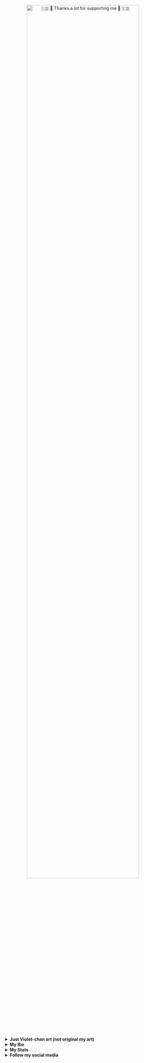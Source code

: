 <p align="center">
    <a href="https://www.deviantart.com/13andi01/art/Welcome-from-Violet-Evergarden-V-2-871656961">
        <img src="https://images-wixmp-ed30a86b8c4ca887773594c2.wixmp.com/f/1e66b7e7-6690-440a-a71b-826e8081974a/deeymtd-db7e8559-da97-4755-8c47-59b3da3df0fe.png/v1/fill/w_1280,h_447,strp/welcome_from_violet_evergarden_v_2_by_13andi01_deeymtd-fullview.png?token=eyJ0eXAiOiJKV1QiLCJhbGciOiJIUzI1NiJ9.eyJzdWIiOiJ1cm46YXBwOiIsImlzcyI6InVybjphcHA6Iiwib2JqIjpbW3siaGVpZ2h0IjoiPD00NDciLCJwYXRoIjoiXC9mXC8xZTY2YjdlNy02NjkwLTQ0MGEtYTcxYi04MjZlODA4MTk3NGFcL2RlZXltdGQtZGI3ZTg1NTktZGE5Ny00NzU1LThjNDctNTliM2RhM2RmMGZlLnBuZyIsIndpZHRoIjoiPD0xMjgwIn1dXSwiYXVkIjpbInVybjpzZXJ2aWNlOmltYWdlLm9wZXJhdGlvbnMiXX0.QKyDYc0ZK-VrwhmE5f5J6GKSXrtUOENJkb0W02QE9QA" width="85%" title="🇮🇩 🙂 Thanks a lot for supporting me 🙂 🇮🇩">
    </a>
</p>

<details>
    <summary><b>Just Violet-chan art (not original my art)</b></summary>
    <p align="center">
    <a href="https://www.pixiv.net/en/artworks/83048128">
        <img src="https://i.ibb.co/nncWwzp/VE.jpg" width"100%">
    </a>
    </p>
</details>

<details>
    <summary><b>My Bio</b></summary>
    <b>Hi, I'm <a href="">Andi Trisna Mukti</a></b>, On this github account I share my scripts which include Ricing Linux Desktop, Plasma Splash Screens, GRUB Themes and all anime themed.
</details>

<details>
    <summary><b>My Stats</b></summary>
<p align="center">
    <a href="#">
        <img alt="Top Language" src="https://github-readme-stats.vercel.app/api/top-langs/?username=13atm01&hide_border=true&title_color=8727D8&text_color=3B4252"/>
    </a>
    <a href="#">
        <img alt="GitHub Stats" src="https://github-readme-stats.vercel.app/api?username=13atm01&show_icons=true&hide_border=true&icon_color=25A8E1&title_color=8727D8&text_color=3B4252&"/>
    </a>
</p>
</details>

<details>	
  <summary><b>Follow my social media</b></summary><br>
<div align="center">

[![badge](https://img.shields.io/endpoint?url=https://gist.githubusercontent.com/13atm01/c8ead05d056b33aeb8781326ab3f477c/raw/2347c2085b169b0c6391cf4fcd2e438be55cbdc3/rb-linktree.json)](https://linktr.ee/13atm01)
[![badge](https://img.shields.io/endpoint?url=https://gist.githubusercontent.com/13atm01/2d5af12777fcdb3ed38fb8b49320abd1/raw/551fc5b53351e97c9808e216a3d791999ba5a257/rb-github.json)](https://github.com/13atm01)
[![badge](https://img.shields.io/endpoint?url=https://gist.githubusercontent.com/13atm01/b1a03b2651a1b25e21b9299404835f53/raw/7665661e37e4a061c1e1cacdab54f13f62af47c9/rb-myanimelist.json)](https://myanimelist.net/profile/13atm01)
[![badge](https://img.shields.io/endpoint?url=https://gist.githubusercontent.com/13atm01/25eec5feab884a83d1edd33ccd078386/raw/8b16d0489e08d1dab590c80333935c224d8041e9/rb-linuxstore.json)](https://www.pling.com/u/13atm01)
[![badge](https://img.shields.io/endpoint?url=https://gist.githubusercontent.com/13atm01/29c56993ee2960e001804e947e138c9d/raw/17a61a6b2f3a63c98fb4171c5d43c58f5add6e33/rb-deviantart.json)](https://www.deviantart.com/13andi01)
[![badge](https://img.shields.io/endpoint?url=https://gist.githubusercontent.com/13atm01/7c98f92f10d4e79c09d47ea466bdf6a4/raw/44a95a3d3534d2403e5e22a6b53f12afa2604124/rb-facebook.json)](https://www.facebook.com/anditrisna.mukti)
[![badge](https://img.shields.io/endpoint?url=https://gist.githubusercontent.com/13atm01/5fbf4804ffc44b54d9c0f52da7597994/raw/fe99b2e7f9588a0840e033b7a8afc462b22fa75e/rb-twitter.json)](https://www.twitter.com/AndiTrisnaMukt1)
[![badge](https://img.shields.io/endpoint?url=https://gist.githubusercontent.com/13atm01/a5e4365f7ab188f1bc0eee4453ec380c/raw/3f31252ec42053c3c8a57b30840cf63d9f5b897e/rb-instagram.json)](https://www.instagram.com/andi_trisna_mukti)
</div>
</details>
